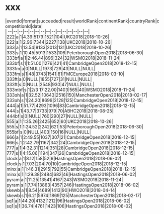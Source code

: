 # xxx


|eventId|format|succeeded|result|worldRank|continentRank|countryRank|competitionId|date|  
|	--|--|--|--|--|--|--|--|--|--|--|--|--|--|--|  
|222|a|1|4.39|5179|1521|104|UKC2018|2018-10-26|  
|222|s|1|2.96|7344|2227|138|UKC2018|2018-10-26|  
|333|a|1|13.54|8133|2013|131|UKC2018|2018-10-26|  
|333|s|1|10.45|5913|1533|106|PeterboroughOpen2018|2018-06-30|  
|333bf|a|1|2:46.44|896|324|32|WSMO2018|2018-11-24|  
|333bf|s|1|1:51.00|1276|421|41|CambridgeOpen2018|2018-12-15|  
|333fm|a|0|NULL|1973|729|43|NULL|NULL|  
|333fm|s|1|48|3743|1541|81|FMCEurope2018|2018-03-10|  
|333ft|a|0|NULL|1855|727|31|NULL|NULL|  
|333ft|s|0|NULL|2548|930|47|NULL|NULL|  
|333mbf|s|1|2/3 17:22.00|1403|565|40|WSMO2018|2018-11-24|  
|333oh|a|1|32.52|10643|2516|150|ManchesterOpen2018|2018-02-17|  
|333oh|s|1|24.20|8699|2128|125|CambridgeOpen2018|2018-12-15|  
|444|a|1|51.77|4293|1096|83|CambridgeOpen2018|2018-12-15|  
|444|s|1|43.77|3733|979|70|ABHC2018|2018-08-25|  
|444bf|s|0|NULL|760|290|27|NULL|NULL|  
|555|a|1|1:35.26|2425|652|60|UKC2018|2018-10-26|  
|555|s|1|1:24.52|2242|621|53|PeterboroughOpen2018|2018-06-30|  
|555bf|s|0|NULL|403|150|16|NULL|NULL|  
|666|a|1|2:49.55|1037|307|21|CambridgeOpen2018|2018-12-15|  
|666|s|1|2:42.79|1167|342|24|CambridgeOpen2018|2018-12-15|  
|777|a|1|4:32.31|1214|351|28|CambridgeOpen2018|2018-12-15|  
|777|s|1|4:15.06|1194|347|26|CambridgeOpen2018|2018-12-15|  
|clock|a|1|8.12|158|52|9|HastingsOpen2018|2018-06-02|  
|clock|s|1|7.03|204|70|10|CambridgeOpen2018|2018-12-15|  
|minx|a|1|1:46.31|2915|792|55|CambridgeOpen2018|2018-12-15|  
|minx|s|1|1:29.38|2484|682|46|HastingsOpen2018|2018-06-02|  
|pyram|a|1|11.25|13541|4167|243|WSMO2018|2018-11-24|  
|pyram|s|1|7.74|13863|4357|246|HastingsOpen2018|2018-06-02|  
|skewb|a|1|8.54|4689|1413|90|HWO2018|2018-04-14|  
|skewb|s|1|6.21|5974|1869|125|ManchesterOpen2018|2018-02-17|  
|sq1|a|1|44.20|4132|1212|96|HastingsOpen2018|2018-06-02|  
|sq1|s|1|36.74|4761|1423|106|HastingsOpen2018|2018-06-02|  
